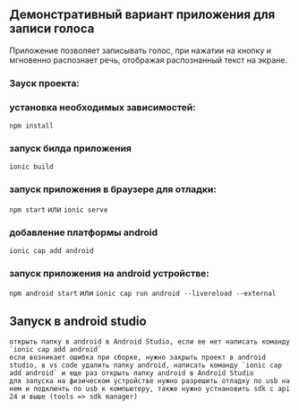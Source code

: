 ## Демонстративный вариант приложения для записи голоса

Приложение позволяет записывать голос, при нажатии на кнопку и мгновенно распознает речь, отображая распознанный текст на экране.

### Зауск проекта:

### установка необходимых зависимостей:

```
npm install
```

### запуск билда приложения

`ionic build`

### запуск приложения в браузере для отладки:

`npm start`
или
`ionic serve`

### добавление платформы android

`ionic cap add android`

### запуск приложения на android устройстве:

`npm android start`
или
`ionic cap run android --livereload --external`


## Запуск в android studio
    открыть папку в android в Android Studio, если ее нет написать команду `ionic cap add android`
    если возникает ошибка при сборке, нужно закрыть проект в android studio, в vs code удалить папку android, написать команду `ionic cap add android` и еще раз открыть папку android в Android Studio
    для запуска на физическом устройстве нужно разрешить отладку по usb на нем и подключть по usb к компьютеру, также нужно устнановить sdk с api 24 и выше (tools => sdk manager)


